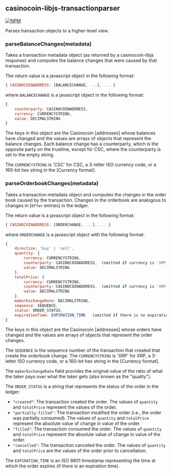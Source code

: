 
casinocoin-libjs-transactionparser
----------------------------

[![NPM](https://nodei.co/npm/casinocoin-libjs-transactionparser.png)](https://www.npmjs.org/package/casinocoin-libjs-transactionparser)

Parses transaction objects to a higher-level view.

### parseBalanceChanges(metadata)

Takes a transaction metadata object (as returned by a casinocoin-libjs response) and computes the balance changes that were caused by that transaction.

The return value is a javascript object in the following format:

```javascript
{ CASINOCOINADDRESS: [BALANCECHANGE, ...], ... }
```

where `BALANCECHANGE` is a javascript object in the following format:

```javascript
{
    counterparty: CASINOCOINADDRESS,
    currency: CURRENCYSTRING,
    value: DECIMALSTRING
}
```

The keys in this object are the Casinocoin [addresses] whose balances have changed and the values are arrays of objects that represent the balance changes. Each balance change has a counterparty, which is the opposite party on the trustline, except for CSC, where the counterparty is set to the empty string.

The `CURRENCYSTRING` is 'CSC' for CSC, a 3-letter ISO currency code, or a 160-bit hex string in the [Currency format].


### parseOrderbookChanges(metadata)

Takes a transaction metadata object and computes the changes in the order book caused by the transaction. Changes in the orderbook are analogous to changes in [`Offer` entries] in the ledger.


The return value is a javascript object in the following format:

```javascript
{ CASINOCOINADDRESS: [ORDERCHANGE, ...], ... }
```

where `ORDERCHANGE` is a javascript object with the following format:

```javascript
{
    direction: 'buy' | 'sell',
    quantity: {
        currency: CURRENCYSTRING,
        counterparty: CASINOCOINADDRESS,  (omitted if currency is 'XRP')
        value: DECIMALSTRING
    },
    totalPrice: {
        currency: CURRENCYSTRING,
        counterparty: CASINOCOINADDRESS,  (omitted if currency is 'XRP')
        value: DECIMALSTRING
    },
    makerExchangeRate: DECIMALSTRING,
    sequence: SEQUENCE,
    status: ORDER_STATUS,
    expirationTime: EXPIRATION_TIME   (omitted if there is no expiration time)
}
```


The keys in this object are the Casinocoin [addresses] whose orders have changed and the values are arrays of objects that represent the order changes.

The `SEQUENCE` is the sequence number of the transaction that created that create the orderbook change.
The `CURRENCYSTRING` is 'XRP' for XRP, a 3-letter ISO currency code, or a 160-bit hex string in the [Currency format].

The `makerExchangeRate` field provides the original value of the ratio of what the taker pays over what the taker gets (also known as the "quality").

The `ORDER_STATUS` is a string that represents the status of the order in the ledger:

*   `"created"`: The transaction created the order. The values of `quantity` and `totalPrice` represent the values of the order.
*   `"partially-filled"`: The transaction modified the order (i.e., the order was partially consumed). The values of `quantity` and `totalPrice` represent the absolute value of change in value of the order.
*   `"filled"`: The transaction consumed the order. The values of `quantity` and `totalPrice` represent the absolute value of change in value of the order.
*   `"cancelled"`: The transaction canceled the order. The values of `quantity` and `totalPrice` are the values of the order prior to cancellation.

The `EXPIRATION_TIME` is an ISO 8601 timestamp representing the time at which the order expires (if there is an expiration time).
